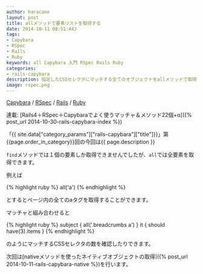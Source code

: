 ```yaml
---
author: haracane
layout: post
title: allメソッドで要素リストを取得する
date: 2014-10-11 08:51:44J
tags:
- Capybara
- RSpec
- Rails
- Ruby
keywords: all Capybara 入門 RSpec Rails Ruby
categories:
- rails-capybara
description: 指定したCSSセレクタにマッチする全てのオブジェクトをallメソッドで取得します。
image: rspec.png
---
```

<!-- tag_links -->
[Capybara](/tags/capybara/) / [RSpec](/tags/rspec/) / [Rails](/tags/rails/) / [Ruby](/tags/ruby/)

<!-- category_links -->
連載: [Rails4＋RSpec＋Capybaraでよく使うマッチャ＆メソッド22個+α]({% post_url 2014-10-30-rails-capybara-index %})

<!-- content -->
「{{ site.data["category_params"]["rails-capybara"]["title"]}}」第{{page.order_in_category}}回の今回は{{ page.description }}

`find`メソッドでは１個の要素しか取得できませんでしたが、`all`では全要素を取得できます。

例えば

{% highlight ruby %}
all('a')
{% endhighlight %}

とするとページ内の全てのaタグを取得することができます。

マッチャと組み合わせると

{% highlight ruby %}
subject { all('.breadcrumbs a') }
it { should have(3).items }
{% endhighlight %}

のようにマッチするCSSセレクタの数を確認したりできます。

次回は[nativeメソッドを使ったネイティブオブジェクトの取得]({% post_url 2014-10-11-rails-capybara-native %})を行います。
